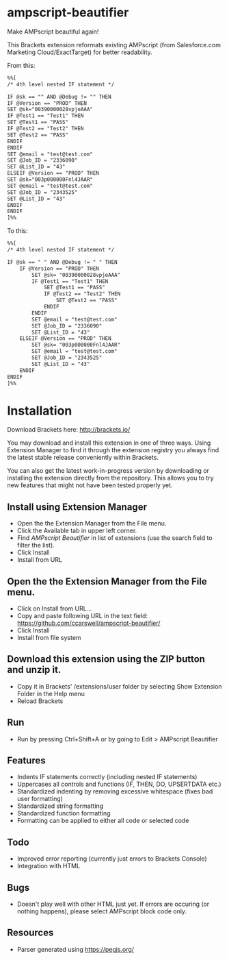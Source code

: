 # ampscript-beautifier
Make AMPscript beautiful again!

This Brackets extension reformats existing AMPscript (from Salesforce.com Marketing Cloud/ExactTarget) for better readability.

From this:

```html
%%[
/* 4th level nested IF statement */

IF @sk == "" AND @Debug != "" THEN
IF @Version == "PROD" THEN
SET @sk="00390000028vpjeAAA"
IF @Test1 == "Test1" THEN
SET @Test1 == "PASS"
IF @Test2 == "Test2" THEN
SET @Test2 == "PASS"
ENDIF
ENDIF
SET @email = "test@test.com"
SET @Job_ID = "2336090"
SET @List_ID = "43"
ELSEIF @Version == "PROD" THEN
SET @sk="003p000000Fnl4JAAR"
SET @email = "test@test.com"
SET @Job_ID = "2343525"
SET @List_ID = "43"
ENDIF
ENDIF
]%%
```

To this:

```html
%%[
/* 4th level nested IF statement */

IF @sk == " " AND @Debug != " " THEN
	IF @Version == "PROD" THEN
		SET @sk= "00390000028vpjeAAA" 
		IF @Test1 == "Test1" THEN
			SET @Test1 == "PASS" 
			IF @Test2 == "Test2" THEN
				SET @Test2 == "PASS" 
			ENDIF
		ENDIF
		SET @email = "test@test.com" 
		SET @Job_ID = "2336090" 
		SET @List_ID = "43" 
	ELSEIF @Version == "PROD" THEN
		SET @sk= "003p000000Fnl4JAAR" 
		SET @email = "test@test.com" 
		SET @Job_ID = "2343525" 
		SET @List_ID = "43" 
	ENDIF
ENDIF
]%%
```


# Installation

Download Brackets here: http://brackets.io/

You may download and install this extension in one of three ways. Using Extension Manager to find it through the extension registry you always find the latest stable release conveniently within Brackets.

You can also get the latest work-in-progress version by downloading or installing the extension directly from the repository. This allows you to try new features that might not have been tested properly yet.

## Install using Extension Manager
- Open the the Extension Manager from the File menu.
- Click the Available tab in upper left corner.
- Find *AMPscript Beautifier* in list of extensions (use the search field to filter the list).
- Click Install
- Install from URL

## Open the the Extension Manager from the File menu.
- Click on Install from URL...
- Copy and paste following URL in the text field: https://github.com/ccarswell/ampscript-beautifier/
- Click Install
- Install from file system

## Download this extension using the ZIP button and unzip it.
- Copy it in Brackets' /extensions/user folder by selecting Show Extension Folder in the Help menu
- Reload Brackets

## Run
- Run by pressing Ctrl+Shift+A or by going to Edit > AMPscript Beautifier

## Features
- Indents IF statements correctly (including nested IF statements)
- Uppercases all controls and functions (IF, THEN, DO, UPSERTDATA etc.)
- Standardized indenting by removing excessive whitespace (fixes bad user formatting)
- Standardized string formatting
- Standardized function formatting
- Formatting can be applied to either all code or selected code

## Todo

- Improved error reporting (currently just errors to Brackets Console)
- Integration with HTML

## Bugs
- Doesn't play well with other HTML just yet.  If errors are occuring (or nothing happens), please select AMPscript block code only.

## Resources
- Parser generated using https://pegjs.org/
